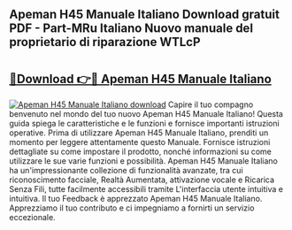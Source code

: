 ## Apeman H45 Manuale Italiano Download gratuit PDF - Part-MRu Italiano Nuovo manuale del proprietario di riparazione WTLcP

# <h2><a href="http://dfekr1f.blite.top/?on=Apeman+H45+Manuale+Italiano">🔗Download 👉🔴 Apeman H45 Manuale Italiano</a></h2>

[![Apeman H45 Manuale Italiano download](https://i.imgur.com/lujVjoI.png)](http://dfekr1f.blite.top/?on=Apeman+H45+Manuale+Italiano)
Capire il tuo compagno benvenuto nel mondo del tuo nuovo Apeman H45 Manuale Italiano! Questa guida spiega le caratteristiche e le funzioni e fornisce importanti istruzioni operative. Prima di utilizzare Apeman H45 Manuale Italiano, prenditi un momento per leggere attentamente questo Manuale. Fornisce istruzioni dettagliate su come impostare il prodotto, nonché informazioni su come utilizzare le sue varie funzioni e possibilità. Apeman H45 Manuale Italiano ha un'impressionante collezione di funzionalità avanzate, tra cui riconoscimento facciale, Realtà Aumentata, attivazione vocale e Ricarica Senza Fili, tutte facilmente accessibili tramite L'interfaccia utente intuitiva e intuitiva. Il tuo Feedback è apprezzato Apeman H45 Manuale Italiano. Apprezziamo il tuo contributo e ci impegniamo a fornirti un servizio eccezionale.
